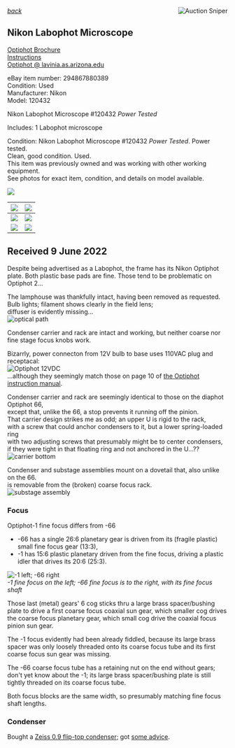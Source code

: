 *[back](../)*
<a href="https://www.gixen.com/index.php" name="9e092736783d0da1dfd8413d57d10faf
" target="_blank" >
<img align=right src="https://www.gixen.com/images/gixenlink.gif" border="0" alt="Auction Sniper" title="Auction Sniper">
</a>  
## Nikon Labophot Microscope

[Optiphot Brochure](http://earth2geologists.net/Microscopes/documents/Nikon_Optiphot_Labophot_Pol_brochure.pdf)  
[Instructions](https://cmrf.research.uiowa.edu/sites/cmrf.research.uiowa.edu/files/nikon-optiphot-manual_0.pdf)  
[Optiphot @ lavinia.as.arizona.edu](https://lavinia.as.arizona.edu/~mtuell/scopes/Optiphot.php)  

eBay item number: 294867880389  
Condition: Used  
Manufacturer: Nikon  
Model:	120432  

Nikon Labophot Microscope #120432 *Power Tested*

Includes: 1 Labophot microscope 

Condition: Nikon Labophot Microscope #120432 *Power Tested*.  Power tested.  
Clean, good condition.  Used.  
This item was previously owned and was working with other working equipment.  
See photos for exact item, condition, and details on model available. 

![](front.jpg)  

| ![](right.jpg) | ![](left.jpg)  |
| -------------- | -------------- |
| ![](meter.jpg) | ![](lit.jpg)   |
| ![](lit_meter.jpg) | ![](unlit_meter.jpg) |  

## Received 9 June 2022  
Despite being advertised as a Labophot,
the frame has its Nikon Optiphot plate.
Both plastic base pads are fine.
Those tend to be problematic on Optiphot 2...  

The lamphouse was thankfully intact, having been removed as requested.  
Bulb lights; filament shows clearly in the field lens;  
diffuser is evidently missing...   
![optical path](OpticalPath.jpg)  

Condenser carrier and rack are intact and working, 
but neither coarse nor fine stage focus knobs work.  

Bizarrly, power connecton from 12V bulb to base uses 110VAC plug and receptacal:  
![Optiphot 12VDC](Optiphot_12VDC.jpg)  
...although they seemingly match those on page 10 of [the Optiphot instruction manual](https://cmrf.research.uiowa.edu/sites/cmrf.research.uiowa.edu/files/nikon-optiphot-manual_0.pdf).  

Condenser carrier and rack are seemingly identical to those on the diaphot Optiphot 66,  
except that, unlike the 66, a stop prevents it running off the pinion.  
That carrier design strikes me as odd; an upper U is rigid to the rack,  
with a screw that could anchor condensers to it, but a lower spring-loaded ring  
with two adjusting screws that presumably might be to center condensers,  
if they were tight in that floating ring and not anchored in the U...??  
![carrier bottom](bottom.jpg)  

Condenser and substage assemblies mount on a dovetail that, also unlike on the 66.  
is removable from the (broken) coarse focus rack.  
![substage assembly](focus.jpg)  

### Focus
Optiphot-1 fine focus differs from -66  
- -66 has a single 26:6 planetary gear is driven from its (fragile plastic) small fine focus gear (13:3), 
- -1 has 15:6 plastic planetary driven from the fine focus, driving a plastic idler that drives its 20:6 (25:3).  

![-1 left; -66 right](FineFocus.jpg)  
    *-1 fine focus on the left;  -66 fine focus is to the right, with its fine focus shaft*  

Those last (metal) gears' 6 cog sticks thru a large brass spacer/bushing plate to drive a first coarse focus coaxial sun gear,
which smaller cog drives the coarse focus planetary gear, which small cog drive the coaxial focus pinion sun gear.

The -1 focus evidently had been already fiddled, because
its large brass spacer was only loosely threaded onto its coarse focus tube 
and its first coarse focus sun gear was missing.

The -66 coarse focus tube has a retaining nut on the end without gears;
don't yet know about the -1; its large brass spacer/bushing plate is still tightly threaded on its coarse focus tube.

Both focus blocks are the same width, so presumably matching fine focus shaft lengths.   

### Condenser
Bought a [Zeiss 0.9 flip-top condenser](../ZeissCondenser);  got [some advice](https://www.microbehunter.com/microscopy-forum/viewtopic.php?f=5&t=15701).  
